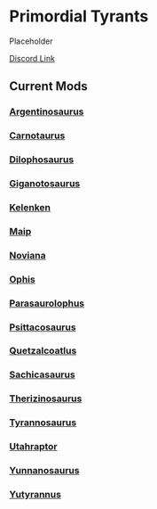 # Primordial Tyrants

Placeholder

[Discord Link](#)

## Current Mods

### [Argentinosaurus](https://guides.gsh-servers.com/Pages/Path%20of%20Titans/Guides/Curve%20Overrides/Modded%20Dinosaurs/Primordial%20Tyrants/Mod-Argentinosaurus.html)
### [Carnotaurus](https://guides.gsh-servers.com/Pages/Path%20of%20Titans/Guides/Curve%20Overrides/Modded%20Dinosaurs/Primordial%20Tyrants/Mod-Carnotaurus.html)
### [Dilophosaurus](https://guides.gsh-servers.com/Pages/Path%20of%20Titans/Guides/Curve%20Overrides/Modded%20Dinosaurs/Primordial%20Tyrants/Mod-Dilophosaurus.html)
### [Giganotosaurus](https://guides.gsh-servers.com/Pages/Path%20of%20Titans/Guides/Curve%20Overrides/Modded%20Dinosaurs/Primordial%20Tyrants/Mod-Giganotosaurus.html)
### [Kelenken](https://guides.gsh-servers.com/Pages/Path%20of%20Titans/Guides/Curve%20Overrides/Modded%20Dinosaurs/Primordial%20Tyrants/Mod-Kelenken.html)
### [Maip](https://guides.gsh-servers.com/Pages/Path%20of%20Titans/Guides/Curve%20Overrides/Modded%20Dinosaurs/Primordial%20Tyrants/Mod-Maip.html)
### [Noviana](https://guides.gsh-servers.com/Pages/Path%20of%20Titans/Guides/Curve%20Overrides/Modded%20Dinosaurs/Primordial%20Tyrants/Mod-Noviana.html)
### [Ophis](https://guides.gsh-servers.com/Pages/Path%20of%20Titans/Guides/Curve%20Overrides/Modded%20Dinosaurs/Primordial%20Tyrants/Mod-Ophis.html)
### [Parasaurolophus](https://guides.gsh-servers.com/Pages/Path%20of%20Titans/Guides/Curve%20Overrides/Modded%20Dinosaurs/Primordial%20Tyrants/Mod-Parasaurolophus.html)
### [Psittacosaurus](https://guides.gsh-servers.com/Pages/Path%20of%20Titans/Guides/Curve%20Overrides/Modded%20Dinosaurs/Primordial%20Tyrants/Mod-Psittacosaurus.html)
### [Quetzalcoatlus](https://guides.gsh-servers.com/Pages/Path%20of%20Titans/Guides/Curve%20Overrides/Modded%20Dinosaurs/Primordial%20Tyrants/Mod-Quetzalcoatlus.html)
### [Sachicasaurus](https://guides.gsh-servers.com/Pages/Path%20of%20Titans/Guides/Curve%20Overrides/Modded%20Dinosaurs/Primordial%20Tyrants/Mod-Sachicasaurus.html)
### [Therizinosaurus](https://guides.gsh-servers.com/Pages/Path%20of%20Titans/Guides/Curve%20Overrides/Modded%20Dinosaurs/Primordial%20Tyrants/Mod-Therizinosaurus.html)
### [Tyrannosaurus](https://guides.gsh-servers.com/Pages/Path%20of%20Titans/Guides/Curve%20Overrides/Modded%20Dinosaurs/Primordial%20Tyrants/Mod-Tyrannosaurus.html)
### [Utahraptor](https://guides.gsh-servers.com/Pages/Path%20of%20Titans/Guides/Curve%20Overrides/Modded%20Dinosaurs/Primordial%20Tyrants/Mod-Utahraptor.html)
### [Yunnanosaurus](https://guides.gsh-servers.com/Pages/Path%20of%20Titans/Guides/Curve%20Overrides/Modded%20Dinosaurs/Primordial%20Tyrants/Mod-Yunnanosaurus.html)
### [Yutyrannus](https://guides.gsh-servers.com/Pages/Path%20of%20Titans/Guides/Curve%20Overrides/Modded%20Dinosaurs/Primordial%20Tyrants/Mod-Yutyrannus.html)